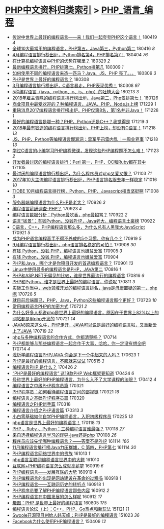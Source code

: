 [PHP中文资料归类索引](../README.md) > [PHP_语言_编程](PHP_语言_编程.md)
====
- [传说中世界上最好的编程语言——来！我们一起夸夸PHP这个语言！](http://jkwz.applinzi.com/ittc/7093614991100085264.html#%E4%BC%A0%E8%AF%B4%E4%B8%AD%E4%B8%96%E7%95%8C%E4%B8%8A%E6%9C%80%E5%A5%BD%E7%9A%84%E7%BC%96%E7%A8%8B%E8%AF%AD%E8%A8%80%E2%80%94%E2%80%94%E6%9D%A5%EF%BC%81%E6%88%91%E4%BB%AC%E4%B8%80%E8%B5%B7%E5%A4%B8%E5%A4%B8PHP%E8%BF%99%E4%B8%AA%E8%AF%AD%E8%A8%80%EF%BC%81) 180419 *4* 
- [全球10大最常用的编程语言，PHP第五，Java第三，Python第二](http://jkwz.applinzi.com/ittc/7090394521735267339.html#%E5%85%A8%E7%90%8310%E5%A4%A7%E6%9C%80%E5%B8%B8%E7%94%A8%E7%9A%84%E7%BC%96%E7%A8%8B%E8%AF%AD%E8%A8%80%EF%BC%8CPHP%E7%AC%AC%E4%BA%94%EF%BC%8CJava%E7%AC%AC%E4%B8%89%EF%BC%8CPython%E7%AC%AC%E4%BA%8C) 180416 *8* 
- [4月编程语言排行榜出炉，Python排名第4，PHP排名第7！](http://jkwz.applinzi.com/ittc/7088079630374536208.html#4%E6%9C%88%E7%BC%96%E7%A8%8B%E8%AF%AD%E8%A8%80%E6%8E%92%E8%A1%8C%E6%A6%9C%E5%87%BA%E7%82%89%EF%BC%8CPython%E6%8E%92%E5%90%8D%E7%AC%AC4%EF%BC%8CPHP%E6%8E%92%E5%90%8D%E7%AC%AC7%EF%BC%81) 180404 *76* 
- [在计算机编程语言中PHP的优势在哪里？](http://jkwz.applinzi.com/ittc/7085685653922907153.html#%E5%9C%A8%E8%AE%A1%E7%AE%97%E6%9C%BA%E7%BC%96%E7%A8%8B%E8%AF%AD%E8%A8%80%E4%B8%ADPHP%E7%9A%84%E4%BC%98%E5%8A%BF%E5%9C%A8%E5%93%AA%E9%87%8C%EF%BC%9F) 180329 *2* 
- [最新编程语言排行，PHP排第七，Python排第几](http://jkwz.applinzi.com/ittc/7078595689338897414.html#%E6%9C%80%E6%96%B0%E7%BC%96%E7%A8%8B%E8%AF%AD%E8%A8%80%E6%8E%92%E8%A1%8C%EF%BC%8CPHP%E6%8E%92%E7%AC%AC%E4%B8%83%EF%BC%8CPython%E6%8E%92%E7%AC%AC%E5%87%A0) 180309 *1* 
- [如何使用不同的编程语言来造一匹马？Java、JS、PHP 亮了。。。](http://jkwz.applinzi.com/ittc/7078540740496196624.html#%E5%A6%82%E4%BD%95%E4%BD%BF%E7%94%A8%E4%B8%8D%E5%90%8C%E7%9A%84%E7%BC%96%E7%A8%8B%E8%AF%AD%E8%A8%80%E6%9D%A5%E9%80%A0%E4%B8%80%E5%8C%B9%E9%A9%AC%EF%BC%9FJava%E3%80%81JS%E3%80%81PHP+%E4%BA%AE%E4%BA%86%E3%80%82%E3%80%82%E3%80%82) 180309 *3* 
- [PHP是世界上最好的编程语言？](http://jkwz.applinzi.com/ittc/7077089495860380682.html#PHP%E6%98%AF%E4%B8%96%E7%95%8C%E4%B8%8A%E6%9C%80%E5%A5%BD%E7%9A%84%E7%BC%96%E7%A8%8B%E8%AF%AD%E8%A8%80%EF%BC%9F) 180308  
- [3月编程语言排行榜出炉，C语言暴走，PHP表现优秀！](http://jkwz.applinzi.com/ittc/7078159948091753489.html#3%E6%9C%88%E7%BC%96%E7%A8%8B%E8%AF%AD%E8%A8%80%E6%8E%92%E8%A1%8C%E6%A6%9C%E5%87%BA%E7%82%89%EF%BC%8CC%E8%AF%AD%E8%A8%80%E6%9A%B4%E8%B5%B0%EF%BC%8CPHP%E8%A1%A8%E7%8E%B0%E4%BC%98%E7%A7%80%EF%BC%81) 180308 *97* 
- [5种编程语言（java、python、c、js、php）的吐槽大会](http://jkwz.applinzi.com/ittc/7067728528420635655.html#5%E7%A7%8D%E7%BC%96%E7%A8%8B%E8%AF%AD%E8%A8%80%EF%BC%88java%E3%80%81python%E3%80%81c%E3%80%81js%E3%80%81php%EF%BC%89%E7%9A%84%E5%90%90%E6%A7%BD%E5%A4%A7%E4%BC%9A) 180213 *3* 
- [2018年雇主青睐的编程语言排行榜出炉，Java第二，Php仅排第七！](http://jkwz.applinzi.com/ittc/7062939455407522833.html#2018%E5%B9%B4%E9%9B%87%E4%B8%BB%E9%9D%92%E7%9D%90%E7%9A%84%E7%BC%96%E7%A8%8B%E8%AF%AD%E8%A8%80%E6%8E%92%E8%A1%8C%E6%A6%9C%E5%87%BA%E7%82%89%EF%BC%8CJava%E7%AC%AC%E4%BA%8C%EF%BC%8CPhp%E4%BB%85%E6%8E%92%E7%AC%AC%E4%B8%83%EF%BC%81) 180126  
- [商业项目中最受欢迎的 7 种编程语言，JAVA、PHP、Node.js上榜](http://jkwz.applinzi.com/ittc/7052449298858378256.html#%E5%95%86%E4%B8%9A%E9%A1%B9%E7%9B%AE%E4%B8%AD%E6%9C%80%E5%8F%97%E6%AC%A2%E8%BF%8E%E7%9A%84+7+%E7%A7%8D%E7%BC%96%E7%A8%8B%E8%AF%AD%E8%A8%80%EF%BC%8CJAVA%E3%80%81PHP%E3%80%81Node.js%E4%B8%8A%E6%A6%9C) 171229 *1* 
- [重磅消息2017编程语言排行榜出炉，PHP仅第8名，第1名并非Java！](http://jkwz.applinzi.com/ittc/7052087482500252688.html#%E9%87%8D%E7%A3%85%E6%B6%88%E6%81%AF2017%E7%BC%96%E7%A8%8B%E8%AF%AD%E8%A8%80%E6%8E%92%E8%A1%8C%E6%A6%9C%E5%87%BA%E7%82%89%EF%BC%8CPHP%E4%BB%85%E7%AC%AC8%E5%90%8D%EF%BC%8C%E7%AC%AC1%E5%90%8D%E5%B9%B6%E9%9D%9EJava%EF%BC%81) 171228 *1* 
- [最好的编程语言是哪一种？PHP，Python还是C++？我觉得是](http://jkwz.applinzi.com/ittc/7048784132090364945.html#%E6%9C%80%E5%A5%BD%E7%9A%84%E7%BC%96%E7%A8%8B%E8%AF%AD%E8%A8%80%E6%98%AF%E5%93%AA%E4%B8%80%E7%A7%8D%EF%BC%9FPHP%EF%BC%8CPython%E8%BF%98%E6%98%AFC%2B%2B%EF%BC%9F%E6%88%91%E8%A7%89%E5%BE%97%E6%98%AF) 171219 *3* 
- [2018年最有钱途的编程语言排行榜出炉，PHP上榜，却没有C语言！](http://jkwz.applinzi.com/ittc/7048462967706747920.html#2018%E5%B9%B4%E6%9C%80%E6%9C%89%E9%92%B1%E9%80%94%E7%9A%84%E7%BC%96%E7%A8%8B%E8%AF%AD%E8%A8%80%E6%8E%92%E8%A1%8C%E6%A6%9C%E5%87%BA%E7%82%89%EF%BC%8CPHP%E4%B8%8A%E6%A6%9C%EF%BC%8C%E5%8D%B4%E6%B2%A1%E6%9C%89C%E8%AF%AD%E8%A8%80%EF%BC%81) 171218 *13* 
- [JS、PHP、Python等编程语言爆漏洞；雷军平迅雷内乱｜一周业界事](http://jkwz.applinzi.com/ittc/7048371977385935888.html#JS%E3%80%81PHP%E3%80%81Python%E7%AD%89%E7%BC%96%E7%A8%8B%E8%AF%AD%E8%A8%80%E7%88%86%E6%BC%8F%E6%B4%9E%EF%BC%9B%E9%9B%B7%E5%86%9B%E5%B9%B3%E8%BF%85%E9%9B%B7%E5%86%85%E4%B9%B1%EF%BD%9C%E4%B8%80%E5%91%A8%E4%B8%9A%E7%95%8C%E4%BA%8B) 171218 *13* 
- [学过C语言的小编学习PHP编程微课，发现这些PHP编程题不怎么难！](http://jkwz.applinzi.com/ittc/7039215775334794256.html#%E5%AD%A6%E8%BF%87C%E8%AF%AD%E8%A8%80%E7%9A%84%E5%B0%8F%E7%BC%96%E5%AD%A6%E4%B9%A0PHP%E7%BC%96%E7%A8%8B%E5%BE%AE%E8%AF%BE%EF%BC%8C%E5%8F%91%E7%8E%B0%E8%BF%99%E4%BA%9BPHP%E7%BC%96%E7%A8%8B%E9%A2%98%E4%B8%8D%E6%80%8E%E4%B9%88%E9%9A%BE%EF%BC%81) 171123 *2* 
- [开发者最讨厌的编程语言排行：Perl 第一，PHP、OC和Ruby都在其中](http://jkwz.applinzi.com/ittc/7032406791579763728.html#%E5%BC%80%E5%8F%91%E8%80%85%E6%9C%80%E8%AE%A8%E5%8E%8C%E7%9A%84%E7%BC%96%E7%A8%8B%E8%AF%AD%E8%A8%80%E6%8E%92%E8%A1%8C%EF%BC%9APerl+%E7%AC%AC%E4%B8%80%EF%BC%8CPHP%E3%80%81OC%E5%92%8CRuby%E9%83%BD%E5%9C%A8%E5%85%B6%E4%B8%AD) 171105  
- [最讨厌的编程语言排行榜出炉，为什么程序员对php又爱又恨？](http://jkwz.applinzi.com/ittc/7031774694078940176.html#%E6%9C%80%E8%AE%A8%E5%8E%8C%E7%9A%84%E7%BC%96%E7%A8%8B%E8%AF%AD%E8%A8%80%E6%8E%92%E8%A1%8C%E6%A6%9C%E5%87%BA%E7%82%89%EF%BC%8C%E4%B8%BA%E4%BB%80%E4%B9%88%E7%A8%8B%E5%BA%8F%E5%91%98%E5%AF%B9php%E5%8F%88%E7%88%B1%E5%8F%88%E6%81%A8%EF%BC%9F) 171103 *71* 
- [2017年10大主流编程语言排行榜出炉，PHP语言排名跟去年一样稳定](http://jkwz.applinzi.com/ittc/7025105043483788305.html#2017%E5%B9%B410%E5%A4%A7%E4%B8%BB%E6%B5%81%E7%BC%96%E7%A8%8B%E8%AF%AD%E8%A8%80%E6%8E%92%E8%A1%8C%E6%A6%9C%E5%87%BA%E7%82%89%EF%BC%8CPHP%E8%AF%AD%E8%A8%80%E6%8E%92%E5%90%8D%E8%B7%9F%E5%8E%BB%E5%B9%B4%E4%B8%80%E6%A0%B7%E7%A8%B3%E5%AE%9A) 171016 *10* 
- [TIOBE 10月编程语言排行榜，Python、PHP、Javascript相当坚挺啊](http://jkwz.applinzi.com/ittc/7022003937169900560.html#TIOBE+10%E6%9C%88%E7%BC%96%E7%A8%8B%E8%AF%AD%E8%A8%80%E6%8E%92%E8%A1%8C%E6%A6%9C%EF%BC%8CPython%E3%80%81PHP%E3%80%81Javascript%E7%9B%B8%E5%BD%93%E5%9D%9A%E6%8C%BA%E5%95%8A) 171008 *3* 
- [服务器端编程语言为什么PHP是老大？](http://jkwz.applinzi.com/ittc/7017568978086659088.html#%E6%9C%8D%E5%8A%A1%E5%99%A8%E7%AB%AF%E7%BC%96%E7%A8%8B%E8%AF%AD%E8%A8%80%E4%B8%BA%E4%BB%80%E4%B9%88PHP%E6%98%AF%E8%80%81%E5%A4%A7%EF%BC%9F) 170926 *3* 
- [编程语言薪酬调查-PHP？](http://jkwz.applinzi.com/ittc/7016433074123047952.html#%E7%BC%96%E7%A8%8B%E8%AF%AD%E8%A8%80%E8%96%AA%E9%85%AC%E8%B0%83%E6%9F%A5-PHP%EF%BC%9F) 170923 *4* 
- [编程语言数据分析：Python最吃香，php最招骂？](http://jkwz.applinzi.com/ittc/7016079221930329105.html#%E7%BC%96%E7%A8%8B%E8%AF%AD%E8%A8%80%E6%95%B0%E6%8D%AE%E5%88%86%E6%9E%90%EF%BC%9APython%E6%9C%80%E5%90%83%E9%A6%99%EF%BC%8Cphp%E6%9C%80%E6%8B%9B%E9%AA%82%EF%BC%9F) 170922 *2* 
- [语言“钱景”：有钱Python，没钱PHP，Java老大，编程语言土豪榜](http://jkwz.applinzi.com/ittc/7016046932760462352.html#%E8%AF%AD%E8%A8%80%E2%80%9C%E9%92%B1%E6%99%AF%E2%80%9D%EF%BC%9A%E6%9C%89%E9%92%B1Python%EF%BC%8C%E6%B2%A1%E9%92%B1PHP%EF%BC%8CJava%E8%80%81%E5%A4%A7%EF%BC%8C%E7%BC%96%E7%A8%8B%E8%AF%AD%E8%A8%80%E5%9C%9F%E8%B1%AA%E6%A6%9C) 170922  
- [C语言，C++，PHP编程语言那么多，为什么总有人黑我大JavaScript](http://jkwz.applinzi.com/ittc/7015548611168044049.html#C%E8%AF%AD%E8%A8%80%EF%BC%8CC%2B%2B%EF%BC%8CPHP%E7%BC%96%E7%A8%8B%E8%AF%AD%E8%A8%80%E9%82%A3%E4%B9%88%E5%A4%9A%EF%BC%8C%E4%B8%BA%E4%BB%80%E4%B9%88%E6%80%BB%E6%9C%89%E4%BA%BA%E9%BB%91%E6%88%91%E5%A4%A7JavaScript) 170921 *5* 
- [成为PHP语言编程高手不得不养成的5个习惯，你有几个？](http://jkwz.applinzi.com/ittc/7015087762653578256.html#%E6%88%90%E4%B8%BAPHP%E8%AF%AD%E8%A8%80%E7%BC%96%E7%A8%8B%E9%AB%98%E6%89%8B%E4%B8%8D%E5%BE%97%E4%B8%8D%E5%85%BB%E6%88%90%E7%9A%845%E4%B8%AA%E4%B9%A0%E6%83%AF%EF%BC%8C%E4%BD%A0%E6%9C%89%E5%87%A0%E4%B8%AA%EF%BC%9F) 170919 *5* 
- [9月编程语言排行榜出炉，php语言排名稳定的可怕！](http://jkwz.applinzi.com/ittc/7010988884509606928.html#9%E6%9C%88%E7%BC%96%E7%A8%8B%E8%AF%AD%E8%A8%80%E6%8E%92%E8%A1%8C%E6%A6%9C%E5%87%BA%E7%82%89%EF%BC%8Cphp%E8%AF%AD%E8%A8%80%E6%8E%92%E5%90%8D%E7%A8%B3%E5%AE%9A%E7%9A%84%E5%8F%AF%E6%80%95%EF%BC%81) 170908 *30* 
- [有钱 Python，没钱 PHP，编程语言也嫌贫爱富](http://jkwz.applinzi.com/ittc/7009754107106296848.html#%E6%9C%89%E9%92%B1+Python%EF%BC%8C%E6%B2%A1%E9%92%B1+PHP%EF%BC%8C%E7%BC%96%E7%A8%8B%E8%AF%AD%E8%A8%80%E4%B9%9F%E5%AB%8C%E8%B4%AB%E7%88%B1%E5%AF%8C) 170905 *3* 
- [有钱 Python，没钱 PHP，编程语言也嫌贫爱富](http://jkwz.applinzi.com/ittc/7009395879222707216.html#%E6%9C%89%E9%92%B1+Python%EF%BC%8C%E6%B2%A1%E9%92%B1+PHP%EF%BC%8C%E7%BC%96%E7%A8%8B%E8%AF%AD%E8%A8%80%E4%B9%9F%E5%AB%8C%E8%B4%AB%E7%88%B1%E5%AF%8C) 170904  
- [PHP和Java，哪个才是你项目开发的首选编程语言？](http://jkwz.applinzi.com/ittc/7008318022748734480.html#PHP%E5%92%8CJava%EF%BC%8C%E5%93%AA%E4%B8%AA%E6%89%8D%E6%98%AF%E4%BD%A0%E9%A1%B9%E7%9B%AE%E5%BC%80%E5%8F%91%E7%9A%84%E9%A6%96%E9%80%89%E7%BC%96%E7%A8%8B%E8%AF%AD%E8%A8%80%EF%BC%9F) 170901 *13* 
- [Linux中使用最多的编程语言是PHP，JAVA第二](http://jkwz.applinzi.com/ittc/7002387993929974801.html#Linux%E4%B8%AD%E4%BD%BF%E7%94%A8%E6%9C%80%E5%A4%9A%E7%9A%84%E7%BC%96%E7%A8%8B%E8%AF%AD%E8%A8%80%E6%98%AFPHP%EF%BC%8CJAVA%E7%AC%AC%E4%BA%8C) 170816 *1* 
- [PHP和ASP.NET无偏见的比较，谁是世界最流行的编程语言](http://jkwz.applinzi.com/ittc/7002384902614680593.html#PHP%E5%92%8CASP.NET%E6%97%A0%E5%81%8F%E8%A7%81%E7%9A%84%E6%AF%94%E8%BE%83%EF%BC%8C%E8%B0%81%E6%98%AF%E4%B8%96%E7%95%8C%E6%9C%80%E6%B5%81%E8%A1%8C%E7%9A%84%E7%BC%96%E7%A8%8B%E8%AF%AD%E8%A8%80) 170816 *6* 
- [PHP和Python，谁才是世界上最好的编程语言，你说呢](http://jkwz.applinzi.com/ittc/7000526600658224144.html#PHP%E5%92%8CPython%EF%BC%8C%E8%B0%81%E6%89%8D%E6%98%AF%E4%B8%96%E7%95%8C%E4%B8%8A%E6%9C%80%E5%A5%BD%E7%9A%84%E7%BC%96%E7%A8%8B%E8%AF%AD%E8%A8%80%EF%BC%8C%E4%BD%A0%E8%AF%B4%E5%91%A2) 170811 *3* 
- [实际工作当中，web领域开发的编程语言排名，java是毋庸置疑的第一，php呢](http://jkwz.applinzi.com/ittc/6994578831154086928.html#%E5%AE%9E%E9%99%85%E5%B7%A5%E4%BD%9C%E5%BD%93%E4%B8%AD%EF%BC%8Cweb%E9%A2%86%E5%9F%9F%E5%BC%80%E5%8F%91%E7%9A%84%E7%BC%96%E7%A8%8B%E8%AF%AD%E8%A8%80%E6%8E%92%E5%90%8D%EF%BC%8Cjava%E6%98%AF%E6%AF%8B%E5%BA%B8%E7%BD%AE%E7%96%91%E7%9A%84%E7%AC%AC%E4%B8%80%EF%BC%8Cphp%E5%91%A2) 170726 *5* 
- [就目前后端而已，PHP，Java，Python这些编程语言那个更好？](http://jkwz.applinzi.com/ittc/6993277242418136080.html#%E5%B0%B1%E7%9B%AE%E5%89%8D%E5%90%8E%E7%AB%AF%E8%80%8C%E5%B7%B2%EF%BC%8CPHP%EF%BC%8CJava%EF%BC%8CPython%E8%BF%99%E4%BA%9B%E7%BC%96%E7%A8%8B%E8%AF%AD%E8%A8%80%E9%82%A3%E4%B8%AA%E6%9B%B4%E5%A5%BD%EF%BC%9F) 170723 *10* 
- [常用编程语言PHP的加密方式](http://jkwz.applinzi.com/ittc/6992783025631659024.html#%E5%B8%B8%E7%94%A8%E7%BC%96%E7%A8%8B%E8%AF%AD%E8%A8%80PHP%E7%9A%84%E5%8A%A0%E5%AF%86%E6%96%B9%E5%BC%8F) 170721 *2* 
- [为什么好多人都说php是世界上最好的编程语言，原因在于世界上82%以上的网站都是用php开发的](http://jkwz.applinzi.com/ittc/6992758703626142736.html#%E4%B8%BA%E4%BB%80%E4%B9%88%E5%A5%BD%E5%A4%9A%E4%BA%BA%E9%83%BD%E8%AF%B4php%E6%98%AF%E4%B8%96%E7%95%8C%E4%B8%8A%E6%9C%80%E5%A5%BD%E7%9A%84%E7%BC%96%E7%A8%8B%E8%AF%AD%E8%A8%80%EF%BC%8C%E5%8E%9F%E5%9B%A0%E5%9C%A8%E4%BA%8E%E4%B8%96%E7%95%8C%E4%B8%8A82%25%E4%BB%A5%E4%B8%8A%E7%9A%84%E7%BD%91%E7%AB%99%E9%83%BD%E6%98%AF%E7%94%A8php%E5%BC%80%E5%8F%91%E7%9A%84) 170721 *14* 
- [JAVA8原来这么牛，PHP走开，JAVA可以说是最好的编程语言啦，又重新爱上了JAVA](http://jkwz.applinzi.com/ittc/6991983552282231825.html#JAVA8%E5%8E%9F%E6%9D%A5%E8%BF%99%E4%B9%88%E7%89%9B%EF%BC%8CPHP%E8%B5%B0%E5%BC%80%EF%BC%8CJAVA%E5%8F%AF%E4%BB%A5%E8%AF%B4%E6%98%AF%E6%9C%80%E5%A5%BD%E7%9A%84%E7%BC%96%E7%A8%8B%E8%AF%AD%E8%A8%80%E5%95%A6%EF%BC%8C%E5%8F%88%E9%87%8D%E6%96%B0%E7%88%B1%E4%B8%8A%E4%BA%86JAVA) 170719 *32* 
- [php与多种编程语言的合作方式，你都清楚吗？](http://jkwz.applinzi.com/ittc/6990170866317788176.html#php%E4%B8%8E%E5%A4%9A%E7%A7%8D%E7%BC%96%E7%A8%8B%E8%AF%AD%E8%A8%80%E7%9A%84%E5%90%88%E4%BD%9C%E6%96%B9%E5%BC%8F%EF%BC%8C%E4%BD%A0%E9%83%BD%E6%B8%85%E6%A5%9A%E5%90%97%EF%BC%9F) 170714  
- [PHP都能够与那些编程语言一起合作干大事，哈哈，你一定没有想全吧](http://jkwz.applinzi.com/ittc/6990170866296816657.html#PHP%E9%83%BD%E8%83%BD%E5%A4%9F%E4%B8%8E%E9%82%A3%E4%BA%9B%E7%BC%96%E7%A8%8B%E8%AF%AD%E8%A8%80%E4%B8%80%E8%B5%B7%E5%90%88%E4%BD%9C%E5%B9%B2%E5%A4%A7%E4%BA%8B%EF%BC%8C%E5%93%88%E5%93%88%EF%BC%8C%E4%BD%A0%E4%B8%80%E5%AE%9A%E6%B2%A1%E6%9C%89%E6%83%B3%E5%85%A8%E5%90%A7) 170714 *4* 
- [浅析学编程语言PHP/JAVA 你会是下一个牛起来的人吗？](http://jkwz.applinzi.com/ittc/6982507849811756036.html#%E6%B5%85%E6%9E%90%E5%AD%A6%E7%BC%96%E7%A8%8B%E8%AF%AD%E8%A8%80PHP%2FJAVA+%E4%BD%A0%E4%BC%9A%E6%98%AF%E4%B8%8B%E4%B8%80%E4%B8%AA%E7%89%9B%E8%B5%B7%E6%9D%A5%E7%9A%84%E4%BA%BA%E5%90%97%EF%BC%9F) 170623 *1* 
- [PHP是最好的编程语言，不服就来试试](http://jkwz.applinzi.com/ittc/6967982204712911877.html#PHP%E6%98%AF%E6%9C%80%E5%A5%BD%E7%9A%84%E7%BC%96%E7%A8%8B%E8%AF%AD%E8%A8%80%EF%BC%8C%E4%B8%8D%E6%9C%8D%E5%B0%B1%E6%9D%A5%E8%AF%95%E8%AF%95) 170515 *3* 
- [编程语言PHP 是什么？](http://jkwz.applinzi.com/ittc/6960729282971173892.html#%E7%BC%96%E7%A8%8B%E8%AF%AD%E8%A8%80PHP+%E6%98%AF%E4%BB%80%E4%B9%88%EF%BC%9F) 170426 *2* 
- [“PHP是最好的编程语言” 这19款PHP Web框架要知道](http://jkwz.applinzi.com/ittc/6960158125398164484.html#%E2%80%9CPHP%E6%98%AF%E6%9C%80%E5%A5%BD%E7%9A%84%E7%BC%96%E7%A8%8B%E8%AF%AD%E8%A8%80%E2%80%9D+%E8%BF%9919%E6%AC%BEPHP+Web%E6%A1%86%E6%9E%B6%E8%A6%81%E7%9F%A5%E9%81%93) 170424 *6* 
- [号称世界上最好的PHP编程语言，为什么入不了大学课程的法眼？](http://jkwz.applinzi.com/ittc/6955588956279276548.html#%E5%8F%B7%E7%A7%B0%E4%B8%96%E7%95%8C%E4%B8%8A%E6%9C%80%E5%A5%BD%E7%9A%84PHP%E7%BC%96%E7%A8%8B%E8%AF%AD%E8%A8%80%EF%BC%8C%E4%B8%BA%E4%BB%80%E4%B9%88%E5%85%A5%E4%B8%8D%E4%BA%86%E5%A4%A7%E5%AD%A6%E8%AF%BE%E7%A8%8B%E7%9A%84%E6%B3%95%E7%9C%BC%EF%BC%9F) 170412 *4* 
- [编程语言之中级PHP程序员篇](http://jkwz.applinzi.com/ittc/6947613628349023236.html#%E7%BC%96%E7%A8%8B%E8%AF%AD%E8%A8%80%E4%B9%8B%E4%B8%AD%E7%BA%A7PHP%E7%A8%8B%E5%BA%8F%E5%91%98%E7%AF%87) 170321  
- [PHP程序员：如何看待编程语言之间的鄙视链](http://jkwz.applinzi.com/ittc/6947405180713829380.html#PHP%E7%A8%8B%E5%BA%8F%E5%91%98%EF%BC%9A%E5%A6%82%E4%BD%95%E7%9C%8B%E5%BE%85%E7%BC%96%E7%A8%8B%E8%AF%AD%E8%A8%80%E4%B9%8B%E9%97%B4%E7%9A%84%E9%84%99%E8%A7%86%E9%93%BE) 170321 *16* 
- [编程语言之基础PHP程序员篇](http://jkwz.applinzi.com/ittc/6947212687913255941.html#%E7%BC%96%E7%A8%8B%E8%AF%AD%E8%A8%80%E4%B9%8B%E5%9F%BA%E7%A1%80PHP%E7%A8%8B%E5%BA%8F%E5%91%98%E7%AF%87) 170320  
- [编程语言之PHP新手篇](http://jkwz.applinzi.com/ittc/6946370696220509189.html#%E7%BC%96%E7%A8%8B%E8%AF%AD%E8%A8%80%E4%B9%8BPHP%E6%96%B0%E6%89%8B%E7%AF%87) 170318  
- [编程语言介绍之PHP语言篇](http://jkwz.applinzi.com/ittc/6944172278865724420.html#%E7%BC%96%E7%A8%8B%E8%AF%AD%E8%A8%80%E4%BB%8B%E7%BB%8D%E4%B9%8BPHP%E8%AF%AD%E8%A8%80%E7%AF%87) 170313 *3* 
- [小白零基础如何自学PHP编程语言，入职初级程序员](http://jkwz.applinzi.com/ittc/6938376045068813317.html#%E5%B0%8F%E7%99%BD%E9%9B%B6%E5%9F%BA%E7%A1%80%E5%A6%82%E4%BD%95%E8%87%AA%E5%AD%A6PHP%E7%BC%96%E7%A8%8B%E8%AF%AD%E8%A8%80%EF%BC%8C%E5%85%A5%E8%81%8C%E5%88%9D%E7%BA%A7%E7%A8%8B%E5%BA%8F%E5%91%98) 170225 *13* 
- [php语言是世界上最好的编程语言！](http://jkwz.applinzi.com/ittc/6924547027504727045.html#php%E8%AF%AD%E8%A8%80%E6%98%AF%E4%B8%96%E7%95%8C%E4%B8%8A%E6%9C%80%E5%A5%BD%E7%9A%84%E7%BC%96%E7%A8%8B%E8%AF%AD%E8%A8%80%EF%BC%81) 170118 *13* 
- [PHP 、Ruby 、Python：三种编程语言谁最强？](http://jkwz.applinzi.com/ittc/6924536188907291652.html#PHP+%E3%80%81Ruby+%E3%80%81Python%EF%BC%9A%E4%B8%89%E7%A7%8D%E7%BC%96%E7%A8%8B%E8%AF%AD%E8%A8%80%E8%B0%81%E6%9C%80%E5%BC%BA%EF%BC%9F) 170118 *27* 
- [来自选择编程语言学习的误导-java还是php](http://jkwz.applinzi.com/ittc/6920778709094368260.html#%E6%9D%A5%E8%87%AA%E9%80%89%E6%8B%A9%E7%BC%96%E7%A8%8B%E8%AF%AD%E8%A8%80%E5%AD%A6%E4%B9%A0%E7%9A%84%E8%AF%AF%E5%AF%BC-java%E8%BF%98%E6%98%AFphp) 170108 *26* 
- [程序员应该先学哪种编程语言？——答案不是PHP](http://jkwz.applinzi.com/ittc/6900352797060367364.html#%E7%A8%8B%E5%BA%8F%E5%91%98%E5%BA%94%E8%AF%A5%E5%85%88%E5%AD%A6%E5%93%AA%E7%A7%8D%E7%BC%96%E7%A8%8B%E8%AF%AD%E8%A8%80%EF%BC%9F%E2%80%94%E2%80%94%E7%AD%94%E6%A1%88%E4%B8%8D%E6%98%AFPHP) 161114 *166* 
- [11月编程语言排行榜Java力压群雄，C 第四，PHP第七](http://jkwz.applinzi.com/ittc/6900347300026516485.html#11%E6%9C%88%E7%BC%96%E7%A8%8B%E8%AF%AD%E8%A8%80%E6%8E%92%E8%A1%8C%E6%A6%9CJava%E5%8A%9B%E5%8E%8B%E7%BE%A4%E9%9B%84%EF%BC%8CC+%E7%AC%AC%E5%9B%9B%EF%BC%8CPHP%E7%AC%AC%E4%B8%83) 161114 *30* 
- [PHP编程语言网络世界中的贵族](http://jkwz.applinzi.com/ittc/6888504005776376836.html#PHP%E7%BC%96%E7%A8%8B%E8%AF%AD%E8%A8%80%E7%BD%91%E7%BB%9C%E4%B8%96%E7%95%8C%E4%B8%AD%E7%9A%84%E8%B4%B5%E6%97%8F) 161013 *1* 
- [php语言互联网编程语言世界中的大鳄](http://jkwz.applinzi.com/ittc/6887395622612632580.html#php%E8%AF%AD%E8%A8%80%E4%BA%92%E8%81%94%E7%BD%91%E7%BC%96%E7%A8%8B%E8%AF%AD%E8%A8%80%E4%B8%96%E7%95%8C%E4%B8%AD%E7%9A%84%E5%A4%A7%E9%B3%84) 161010  
- [互联网+PHP编程语言怎么成就高薪梦](http://jkwz.applinzi.com/ittc/6879623708020311044.html#%E4%BA%92%E8%81%94%E7%BD%91%2BPHP%E7%BC%96%E7%A8%8B%E8%AF%AD%E8%A8%80%E6%80%8E%E4%B9%88%E6%88%90%E5%B0%B1%E9%AB%98%E8%96%AA%E6%A2%A6) 160919 *6* 
- [PHP编程语言——发展互联的大势](http://jkwz.applinzi.com/ittc/6879622051115041797.html#PHP%E7%BC%96%E7%A8%8B%E8%AF%AD%E8%A8%80%E2%80%94%E2%80%94%E5%8F%91%E5%B1%95%E4%BA%92%E8%81%94%E7%9A%84%E5%A4%A7%E5%8A%BF) 160919 *4* 
- [PHP编程语言的出现是网站建设在革命的过程吗](http://jkwz.applinzi.com/ittc/6879243046448792581.html#PHP%E7%BC%96%E7%A8%8B%E8%AF%AD%E8%A8%80%E7%9A%84%E5%87%BA%E7%8E%B0%E6%98%AF%E7%BD%91%E7%AB%99%E5%BB%BA%E8%AE%BE%E5%9C%A8%E9%9D%A9%E5%91%BD%E7%9A%84%E8%BF%87%E7%A8%8B%E5%90%97) 160918 *1* 
- [PHP编程语言——互联网历史的转折点](http://jkwz.applinzi.com/ittc/6879214421246739461.html#PHP%E7%BC%96%E7%A8%8B%E8%AF%AD%E8%A8%80%E2%80%94%E2%80%94%E4%BA%92%E8%81%94%E7%BD%91%E5%8E%86%E5%8F%B2%E7%9A%84%E8%BD%AC%E6%8A%98%E7%82%B9) 160918 *1* 
- [PHP程序员要了解PHP编程语言那些内容](http://jkwz.applinzi.com/ittc/6877011462270223365.html#PHP%E7%A8%8B%E5%BA%8F%E5%91%98%E8%A6%81%E4%BA%86%E8%A7%A3PHP%E7%BC%96%E7%A8%8B%E8%AF%AD%E8%A8%80%E9%82%A3%E4%BA%9B%E5%86%85%E5%AE%B9) 160912 *2* 
- [PHP编程语言在中国发展的怎么样呢](http://jkwz.applinzi.com/ittc/6877010344442070020.html#PHP%E7%BC%96%E7%A8%8B%E8%AF%AD%E8%A8%80%E5%9C%A8%E4%B8%AD%E5%9B%BD%E5%8F%91%E5%B1%95%E7%9A%84%E6%80%8E%E4%B9%88%E6%A0%B7%E5%91%A2) 160912 *17* 
- [趣图：PHP 是世界上最好的编程语言](http://jkwz.applinzi.com/ittc/6862885431401776132.html#%E8%B6%A3%E5%9B%BE%EF%BC%9APHP+%E6%98%AF%E4%B8%96%E7%95%8C%E4%B8%8A%E6%9C%80%E5%A5%BD%E7%9A%84%E7%BC%96%E7%A8%8B%E8%AF%AD%E8%A8%80) 160805 *175* 
- [编程语言论坛（上）：C++、PHP、Go热点和新玩法](http://jkwz.applinzi.com/ittc/6767129466673562629.html#%E7%BC%96%E7%A8%8B%E8%AF%AD%E8%A8%80%E8%AE%BA%E5%9D%9B%EF%BC%88%E4%B8%8A%EF%BC%89%EF%BC%9AC%2B%2B%E3%80%81PHP%E3%80%81Go%E7%83%AD%E7%82%B9%E5%92%8C%E6%96%B0%E7%8E%A9%E6%B3%95) 151121 *11* 
- [Swoole开源项目创始人韩天峰：PHP是最好的编程语言](http://jkwz.applinzi.com/ittc/6756303347441255428.html#Swoole%E5%BC%80%E6%BA%90%E9%A1%B9%E7%9B%AE%E5%88%9B%E5%A7%8B%E4%BA%BA%E9%9F%A9%E5%A4%A9%E5%B3%B0%EF%BC%9APHP%E6%98%AF%E6%9C%80%E5%A5%BD%E7%9A%84%E7%BC%96%E7%A8%8B%E8%AF%AD%E8%A8%80) 151023 *36* 
- [Facebook为什么使用PHP编程语言？](http://jkwz.applinzi.com/ittc/547650611399457924.html#Facebook%E4%B8%BA%E4%BB%80%E4%B9%88%E4%BD%BF%E7%94%A8PHP%E7%BC%96%E7%A8%8B%E8%AF%AD%E8%A8%80%EF%BC%9F) 150409 *12* 
